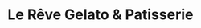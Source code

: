 ---
title: "Le Rêve Gelato & Patisserie"
url: /dallas/le-reve-gelato-and-patisserie/
shop: pastry
---